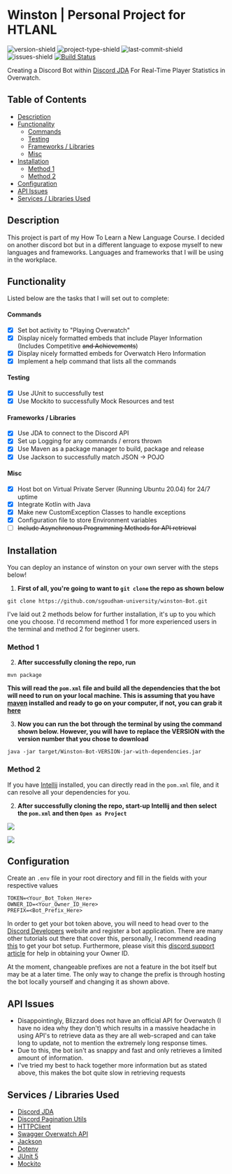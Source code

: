 # Winston | Personal Project for HTLANL

![version-shield](https://img.shields.io/badge/version-v1.1.2-informational)
![project-type-shield](https://img.shields.io/badge/project%20type-personal-blueviolet)
![last-commit-shield](https://img.shields.io/github/last-commit/sgoudham-university/Winston-Bot)
![issues-shield](https://img.shields.io/github/issues/sgoudham-university/Winston-Bot?label=issues)
[![Build Status](https://travis-ci.com/sgoudham-university/Winston-Bot.svg?branch=main)](https://travis-ci.com/sgoudham-university/Winston-Bot)

Creating a Discord Bot within [Discord JDA](https://github.com/DV8FromTheWorld/JDA) For Real-Time Player Statistics in
Overwatch.

## Table of Contents

- [Description](#Description)
- [Functionality](#Functionality)
    - [Commands](#Commands)
    - [Testing](#Testing)
    - [Frameworks / Libraries](#frameworks--libraries)
    - [Misc](#Misc)
- [Installation](#Installation)
    - [Method 1](#Method-1)
    - [Method 2](#Method-2)
- [Configuration](#Configuration)
- [API Issues](#API-Issues)
- [Services / Libraries Used](#services--libraries-used)

## Description

This project is part of my How To Learn a New Language Course. I decided on another discord bot but in a different
language to expose myself to new languages and frameworks. Languages and frameworks that I will be using in the
workplace.

## Functionality

Listed below are the tasks that I will set out to complete:

#### Commands

- [x] Set bot activity to "Playing Overwatch"
- [x] Display nicely formatted embeds that include Player Information (Includes Competitive ~~and Achievements~~)
- [x] Display nicely formatted embeds for Overwatch Hero Information
- [x] Implement a help command that lists all the commands

#### Testing

- [x] Use JUnit to successfully test
- [x] Use Mockito to successfully Mock Resources and test

#### Frameworks / Libraries

- [x] Use JDA to connect to the Discord API
- [x] Set up Logging for any commands / errors thrown
- [x] Use Maven as a package manager to build, package and release
- [x] Use Jackson to successfully match JSON -> POJO

#### Misc

- [x] Host bot on Virtual Private Server (Running Ubuntu 20.04) for 24/7 uptime
- [x] Integrate Kotlin with Java
- [x] Make new CustomException Classes to handle exceptions
- [x] Configuration file to store Environment variables
- [ ] ~~Include Asynchronous Programming Methods for API retrieval~~

## Installation

You can deploy an instance of winston on your own server with the steps below!

1. **First of all, you're going to want to `git clone` the repo as shown below**

```
git clone https://github.com/sgoudham-university/winston-Bot.git
```

I've laid out 2 methods below for further installation, it's up to you which one you choose. I'd recommend method 1 for
more experienced users in the terminal and method 2 for beginner users.

### Method 1

2. **After successfully cloning the repo, run**

```
mvn package
```

**This will read the `pom.xml` file and build all the dependencies that the bot will need to run on your local machine.
This is assuming that you have [maven](https://maven.apache.org/) installed and ready to go on your computer, if not,
you can grab it [here](https://maven.apache.org/download.cgi)**

3. **Now you can run the bot through the terminal by using the command shown below. However, you will have to replace
   the VERSION with the version number that you chose to download**

```
java -jar target/Winston-Bot-VERSION-jar-with-dependencies.jar
```

### Method 2

If you have [Intellij]() installed, you can directly read in the `pom.xml` file, and it can resolve all your
dependencies for you.

2. **After successfully cloning the repo, start-up Intellij and then select the `pom.xml` and then `Open as Project`**

![](https://i.imgur.com/ypW6awm.png)

![](https://imgur.com/EedEKss.png)

## Configuration

Create an `.env` file in your root directory and fill in the fields with your respective values

```.env
TOKEN=<Your_Bot_Token_Here>
OWNER_ID=<Your_Owner_ID_Here>
PREFIX=<Bot_Prefix_Here>
```

In order to get your bot token above, you will need to head over to
the [Discord Developers](https://discord.com/developers/applications) website and register a bot application. There are
many other tutorials out there that cover this, personally, I recommend
reading [this](https://discordpy.readthedocs.io/en/latest/discord.html) to get your bot setup. Furthermore, please visit
this [discord support article](https://support.discord.com/hc/en-us/articles/206346498-Where-can-I-find-my-User-Server-Message-ID-)
for help in obtaining your Owner ID.

At the moment, changeable prefixes are not a feature in the bot itself but may be at a later time. The only way to
change the prefix is through hosting the bot locally yourself and changing it as shown above.

## API Issues

- Disappointingly, Blizzard does not have an official API for Overwatch (I have no idea why they don't) which results in
  a massive headache in using API's to retrieve data as they are all web-scraped and can take long to update, not to
  mention the extremely long response times.
- Due to this, the bot isn't as snappy and fast and only retrieves a limited amount of information.
- I've tried my best to hack together more information but as stated above, this makes the bot quite slow in retrieving
  requests

## Services / Libraries Used

- [Discord JDA](https://github.com/DV8FromTheWorld/JDA)
- [Discord Pagination Utils](https://github.com/ygimenez/Pagination-Utils)
- [HTTPClient](https://hc.apache.org/)
- [Swagger Overwatch API](https://swagger-owapi.tekrop.fr/)
- [Jackson](https://github.com/FasterXML/jackson)
- [Dotenv](https://github.com/cdimascio/dotenv-java)
- [JUnit 5](https://junit.org/junit5/)
- [Mockito](https://site.mockito.org/)
